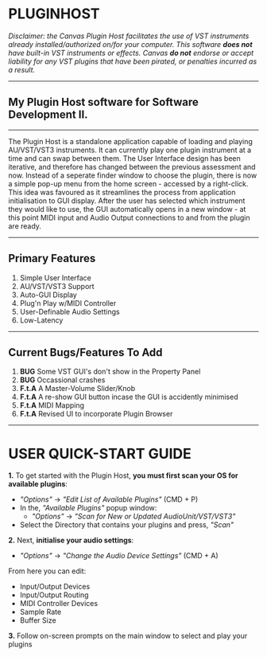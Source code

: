 # PLUGINHOST

*Disclaimer: the Canvas Plugin Host facilitates the use of VST instruments already installed/authorized on/for your computer. This software **does not** have built-in VST instruments or effects. Canvas **do not**  endorse or accept liability for any VST plugins that have been pirated, or penalties incurred as a result.*

----------------------------------------------------
## My Plugin Host software for Software Development II.

----------------------------------------------------
The Plugin Host is a standalone application capable of loading and playing AU/VST/VST3 instruments. It can currently play one plugin instrument at a time and can swap between them. The User Interface design has been iterative, and therefore has changed between the previous assessment and now. Instead of a seperate finder window to choose the plugin, there is now a simple pop-up menu from the home screen - accessed by a right-click. This idea was favoured as it streamlines the process from application initialisation to GUI display. After the user has selected which instrument they would like to use, the GUI automatically opens in a new window - at this point MIDI input and Audio Output connections to and from the plugin are ready.

----------------------------------------------------
## Primary Features
1. Simple User Interface
2. AU/VST/VST3 Support
3. Auto-GUI Display 
4. Plug'n Play w/MIDI Controller
5. User-Definable Audio Settings
6. Low-Latency

----------------------------------------------------
## Current Bugs/Features To Add
1. **BUG** Some VST GUI's don't show in the Property Panel
2. **BUG** Occassional crashes 
3. **F.t.A** A Master-Volume Slider/Knob
4. **F.t.A** A re-show GUI button incase the GUI is accidently minimised
5. **F.t.A** MIDI Mapping
6. **F.t.A** Revised UI to incorporate Plugin Browser

----------------------------------------------------
# USER QUICK-START GUIDE
**1.** To get started with the Plugin Host, **you must first scan your OS for available plugins**:
  - *"Options"* -> *"Edit List of Available Plugins"* (CMD + P)
  - In the, *"Available Plugins"* popup window:
    - *"Options"* -> *"Scan for New or Updated AudioUnit/VST/VST3"*
  - Select the Directory that contains your plugins and press, *"Scan"*
  
**2.** Next, **initialise your audio settings**:
  - *"Options"* -> *"Change the Audio Device Settings"* (CMD + A)
  
  From here you can edit:
- Input/Output Devices
- Input/Output Routing
- MIDI Controller Devices
- Sample Rate
- Buffer Size
   
**3.** Follow on-screen prompts on the main window to select and play your plugins
